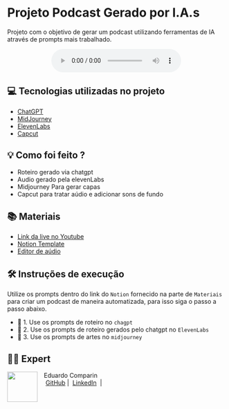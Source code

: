 


# Projeto Podcast Gerado por I.A.s

Projeto com o objetivo de gerar um podcast utilizando ferramentas de IA através de prompts mais trabalhado.

<div align="center">
    <audio src="output/podcast.mp3" controls title="Podcast editado">preview do podcast</audio>
</div>

## 💻 Tecnologias utilizadas no projeto

- [ChatGPT](https://chat.openai.com/) 
- [MidJourney](https://www.midjourney.com/app/)
- [ElevenLabs](https://beta.elevenlabs.io/)
- [Capcut](https://www.capcut.com/pt-br/)

## 💡 Como foi feito ?

- Roteiro gerado via chatgpt
- Audio gerado pela elevenLabs
- Midjourney Para gerar capas
- Capcut para tratar aúdio e adicionar sons de fundo

## 📚 Materiais

- [Link da live no Youtube](https://www.youtube.com)
- [Notion Template](https://helpful-jump-17b.notion.site/PAS-Podcast-AI-Studio-210489e15d7a4a73b743bb159e45d06f?pvs=4)
- [Editor de aúdio](https://www.capcut.com/editor?from_page=landing_page&__action_from=picture_V%C3%ADdeos%20profissionais%20em%20minutos,%20n%C3%A3o%20em%20horas.)


## 🛠️ Instruções de execução

Utilize os prompts dentro do link do `Notion` fornecido na parte de `Materiais` para criar um podcast de maneira automatizada, para isso siga o passo a passo abaixo.

- 🤖 1. Use os prompts de roteiro no `chagpt`
- 🤖 2. Use os prompts de roteiro gerados pelo chatgpt no  `ElevenLabs`
- 🤖 3. Use os prompts de artes no `midjourney`

## 🧑‍💻 Expert

<p>
    <img 
      align=left 
      margin=10 
      width=70 
      src="https://static-cdn.jtvnw.net/jtv_user_pictures/9eedfff1-044d-4e07-a881-5d57eff44d16-profile_image-70x70.png"
    />
    <p>&nbsp&nbsp&nbspEduardo Comparin<br>
    &nbsp&nbsp&nbsp
    <a href="https://github.com/EduardoComparin">
    GitHub</a>&nbsp;|&nbsp;
    <a href="https://www.linkedin.com/in/eduardo-c-798ab1236/">LinkedIn</a>
&nbsp;|&nbsp;</p>
</p>
<br/><br/>
<p>
